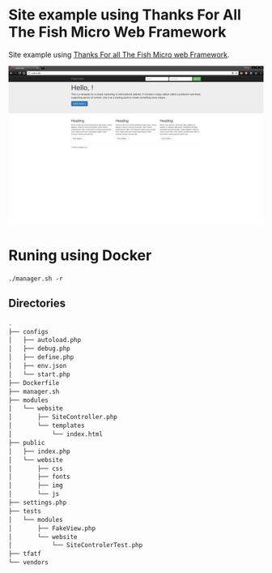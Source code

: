 # Site example using Thanks For All The Fish Micro Web Framework

Site example using [Thanks For all The Fish Micro web Framework](https://github.com/delete/thanksforallthefish).


![Home page](screenshots/home.png "Home page")


# Runing using Docker

`./manager.sh -r `

## Directories

```sh
.
├── configs
│   ├── autoload.php
│   ├── debug.php
│   ├── define.php
│   ├── env.json
│   └── start.php
├── Dockerfile
├── manager.sh
├── modules
│   └── website
│       ├── SiteController.php
│       └── templates
│           └── index.html
├── public
│   ├── index.php
│   └── website
│       ├── css
│       ├── fonts
│       ├── img
│       └── js
├── settings.php
├── tests
│   └── modules
│       ├── FakeView.php
│       └── website
│           └── SiteControlerTest.php
├── tfatf
└── vendors
```